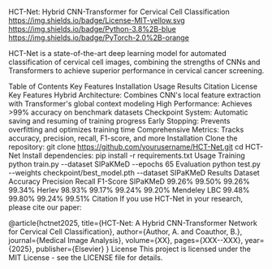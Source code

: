 HCT-Net: Hybrid CNN-Transformer for Cervical Cell Classification
https://img.shields.io/badge/License-MIT-yellow.svg
https://img.shields.io/badge/Python-3.8%2B-blue
https://img.shields.io/badge/PyTorch-2.0%2B-orange

HCT-Net is a state-of-the-art deep learning model for automated classification of cervical cell images, combining the strengths of CNNs and Transformers to achieve superior performance in cervical cancer screening.

Table of Contents
Key Features
Installation
Usage
Results
Citation
License
Key Features
​​Hybrid Architecture​​: Combines CNN's local feature extraction with Transformer's global context modeling
​​High Performance​​: Achieves >99% accuracy on benchmark datasets
​​Checkpoint System​​: Automatic saving and resuming of training progress
​​Early Stopping​​: Prevents overfitting and optimizes training time
​​Comprehensive Metrics​​: Tracks accuracy, precision, recall, F1-score, and more
Installation
Clone the repository:
git clone https://github.com/yourusername/HCT-Net.git
cd HCT-Net
Install dependencies:
pip install -r requirements.txt
Usage
Training
python train.py --dataset SIPaKMeD --epochs 65
Evaluation
python test.py --weights checkpoint/best_model.pth --dataset SIPaKMeD
Results
Dataset	Accuracy	Precision	Recall	F1-Score
SIPaKMeD	99.26%	99.50%	99.26%	99.34%
Herlev	98.93%	99.17%	99.24%	99.20%
Mendeley LBC	99.48%	99.80%	99.24%	99.51%
Citation
If you use HCT-Net in your research, please cite our paper:

@article{hctnet2025,
  title={HCT-Net: A Hybrid CNN-Transformer Network for Cervical Cell Classification},
  author={Author, A. and Coauthor, B.},
  journal={Medical Image Analysis},
  volume={XX},
  pages={XXX--XXX},
  year={2025},
  publisher={Elsevier}
}
License
This project is licensed under the MIT License - see the LICENSE file for details.

